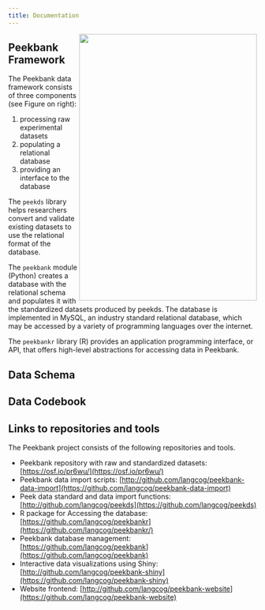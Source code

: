 ```yaml
---
title: Documentation
---
```


<img align="right" width="360" height="540" src="../../img/peekbankflowchartv6.png">

## Peekbank Framework

The Peekbank data framework consists of three components (see Figure on right): 

1. processing raw experimental datasets
2. populating a relational database
3. providing an interface to the database

The <code>peekds</code> library helps researchers convert and validate existing datasets to use the relational format of the database. 

The <code>peekbank</code> module (Python) creates a database with the relational schema and populates it with the standardized datasets produced by peekds. 
The database is implemented in MySQL, an industry standard relational database, which may be accessed by a variety of programming languages over the internet. 

The <code>peekbankr</code> library (R) provides an application programming interface, or API, that offers high-level abstractions for accessing data in Peekbank.

## Data Schema


## Data Codebook


## Links to repositories and tools

The Peekbank project consists of the following repositories and tools.

- Peekbank repository with raw and standardized datasets: [https://osf.io/pr6wu/](https://osf.io/pr6wu/)
- Peekbank data import scripts: [http://github.com/langcog/peekbank-data-import](https://github.com/langcog/peekbank-data-import)
- Peek data standard and data import functions: [http://github.com/langcog/peekds](https://github.com/langcog/peekds)
- R package for Accessing the database: [https://github.com/langcog/peekbankr](https://github.com/langcog/peekbankr/)
- Peekbank database management: [https://github.com/langcog/peekbank](https://github.com/langcog/peekbank)
- Interactive data visualizations using Shiny: [http://github.com/langcog/peekbank-shiny](https://github.com/langcog/peekbank-shiny)
- Website frontend: [http://github.com/langcog/peekbank-website](https://github.com/langcog/peekbank-website)


